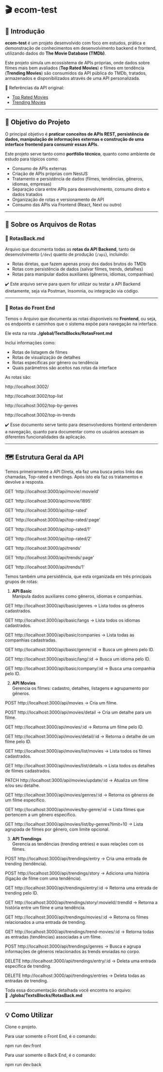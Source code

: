 # 🎬 ecom-test

## 🚀 Introdução

**ecom-test** é um projeto desenvolvido com foco em estudos, prática e demonstração de conhecimentos em desenvolvimento backend e frontend, utilizando dados do **The Movie Database (TMDb)**.

Este projeto simula um ecossistema de APIs próprias, onde dados sobre filmes mais bem avaliados (**Top Rated Movies**) e filmes em tendência (**Trending Movies**) são consumidos da API pública do TMDb, tratados, armazenados e disponibilizados através de uma API personalizada.

🔗 Referências da API original:  
- [Top Rated Movies](https://developer.themoviedb.org/reference/movie-top-rated-list)  
- [Trending Movies](https://developer.themoviedb.org/reference/trending-movies)  

---

## 🎯 Objetivo do Projeto

O principal objetivo é **praticar conceitos de APIs REST, persistência de dados, manipulação de informações externas e construção de uma interface frontend para consumir essas APIs.**

Este projeto serve tanto como **portfólio técnico**, quanto como ambiente de estudo para tópicos como:
- Consumo de APIs externas
- Criação de APIs próprias com NestJS
- Tratamento e persistência de dados (filmes, tendências, gêneros, idiomas, empresas)
- Separação clara entre APIs para desenvolvimento, consumo direto e dados tratados
- Organização de rotas e versionamento de API
- Consumo das APIs via Frontend (React, Next ou outro)

---

## 🔗 Sobre os Arquivos de Rotas

### 📄 **RotasBack.md**

Arquivo que documenta todas as **rotas da API Backend**, tanto de desenvolvimento (`/dev`) quanto de produção (`/api`), incluindo:

- Rotas diretas, que fazem apenas proxy dos dados brutos do TMDb
- Rotas com persistência de dados (salvar filmes, trends, detalhes)
- Rotas para manipular dados auxiliares (gêneros, idiomas, companhias)

✔️ Este arquivo serve para quem for utilizar ou testar a API Backend diretamente, seja via Postman, Insomnia, ou integração via código.

---

### 📄 **Rotas do Front End**

Temos o Arquivo que documenta as rotas disponíveis no **Frontend**, ou seja, os endpoints e caminhos que o sistema expõe para navegação na interface.

Ele esta na rota **./global/TextsBlocks/RotasFront.md**

Inclui informações como:
- Rotas de listagem de filmes
- Rotas de visualização de detalhes
- Rotas específicas por gênero ou tendência
- Quais parâmetros são aceitos nas rotas da interface

As rotas são: 

http://localhost:3002/

http://localhost:3002/top-list

http://localhost:3002/top-by-genres

http://localhost:3002/top-in-trends

✔️ Esse documento serve tanto para desenvolvedores frontend entenderem a navegação, quanto para documentar como os usuários acessam as diferentes funcionalidades da aplicação.

---

## 🗺️ Estrutura Geral da API

Temos primeiramente a API Direta, ela faz uma busca pelos links das chamadas, Top-rated e trendings.
Após isto ela faz os tratamentos e devolve a resposta.

GET 'http://localhost:3000/api/movie/:movieId'

GET 'http://localhost:3000/api/movie/1895'

GET 'http://localhost:3000/api/top-rated'

GET 'http://localhost:3000/api/top-rated/:page'

GET 'http://localhost:3000/api/top-rated/1'

GET 'http://localhost:3000/api/top-rated/2'

GET 'http://localhost:3000/api/trends'

GET 'http://localhost:3000/api/trends/:page'

GET 'http://localhost:3000/api/trends/1'

Temos também uma persistência, que esta organizada em três principais grupos de rotas:

1. **API Basic**  
Manipula dados auxiliares como gêneros, idiomas e companhias.

GET http://localhost:3000/api/basic/genres
→ Lista todos os gêneros cadastrados.

GET http://localhost:3000/api/basic/langs
→ Lista todos os idiomas cadastrados.

GET http://localhost:3000/api/basic/companies
→ Lista todas as companhias cadastradas.

GET http://localhost:3000/api/basic/genre/:id
→ Busca um gênero pelo ID.

GET http://localhost:3000/api/basic/lang/:id
→ Busca um idioma pelo ID.

GET http://localhost:3000/api/basic/company/:id
→ Busca uma companhia pelo ID.

2. **API Movies**  
Gerencia os filmes: cadastro, detalhes, listagens e agrupamento por gêneros.

POST http://localhost:3000/api/movies
→ Cria um filme.

POST http://localhost:3000/api/movies/detail
→ Cria um detalhe para um filme.

GET http://localhost:3000/api/movies/:id
→ Retorna um filme pelo ID.

GET http://localhost:3000/api/movies/detail/:id
→ Retorna o detalhe de um filme pelo ID.

GET http://localhost:3000/api/movies/list/movies
→ Lista todos os filmes cadastrados.

GET http://localhost:3000/api/movies/list/details
→ Lista todos os detalhes de filmes cadastrados.

PATCH http://localhost:3000/api/movies/update/:id
→ Atualiza um filme e/ou seu detalhe.

GET http://localhost:3000/api/movies/genres/:id
→ Retorna os gêneros de um filme específico.

GET http://localhost:3000/api/movies/by-genre/:id
→ Lista filmes que pertencem a um gênero específico.

GET http://localhost:3000/api/movies/list/by-genres?limit=10
→ Lista agrupada de filmes por gênero, com limite opcional.

3. **API Trendings**  
Gerencia as tendências (trending entries) e suas relações com os filmes.

POST http://localhost:3000/api/trendings/entry
→ Cria uma entrada de trending (tendência).

POST http://localhost:3000/api/trendings/story
→ Adiciona uma história (ligação de filme com uma tendência).

GET http://localhost:3000/api/trendings/entry/:id
→ Retorna uma entrada de trending pelo ID.

GET http://localhost:3000/api/trendings/story/:movieId/:trendId
→ Retorna a história entre um filme e uma tendência.

GET http://localhost:3000/api/trendings/movies/:id
→ Retorna os filmes relacionados a uma entrada de trending.

GET http://localhost:3000/api/trendings/trend-movies/:id
→ Retorna todas as entradas (tendências) associadas a um filme.

POST http://localhost:3000/api/trendings/genres
→ Busca e agrupa informações de gêneros relacionados às trends enviadas no corpo.

DELETE http://localhost:3000/api/trendings/entry/:id
→ Deleta uma entrada específica de trending.

DELETE http://localhost:3000/api/trendings/entries
→ Deleta todas as entradas de trending.


Toda essa documentação detalhada você encontra no arquivo:  
📄 **./globa/TextsBlocks/RotasBack.md**

---

## 💡 Como Utilizar

Clone o projeto.

Para usar somente o Front End, é o comando:

npm run dev:front


Para usar somente o Back End, é o comando:

npm run dev:back
